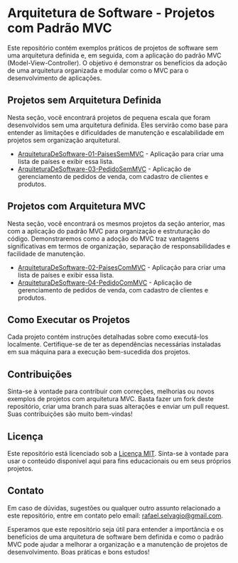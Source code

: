 # Arquitetura de Software - Projetos com Padrão MVC

Este repositório contém exemplos práticos de projetos de software sem uma arquitetura definida e, em seguida, com a aplicação do padrão MVC (Model-View-Controller). O objetivo é demonstrar os benefícios da adoção de uma arquitetura organizada e modular como o MVC para o desenvolvimento de aplicações.

## Projetos sem Arquitetura Definida

Nesta seção, você encontrará projetos de pequena escala que foram desenvolvidos sem uma arquitetura definida. Eles servirão como base para entender as limitações e dificuldades de manutenção e escalabilidade em projetos sem organização arquitetural.

- [ArquiteturaDeSoftware-01-PaisesSemMVC]([link_projeto1](https://github.com/RafaelSelvagio/ArquiteturaDeSoftware/tree/main/ArquiteturaDeSoftware-01-PaisesSemMVC)) - Aplicação para criar uma lista de países e exibir essa lista.
- [ArquiteturaDeSoftware-03-PedidoSemMVC]([link_projeto2](https://github.com/RafaelSelvagio/ArquiteturaDeSoftware/tree/main/ArquiteturaDeSoftware-03-PedidoSemMVC)) - Aplicação de gerenciamento de pedidos de venda, com cadastro de clientes e produtos.

## Projetos com Arquitetura MVC

Nesta seção, você encontrará os mesmos projetos da seção anterior, mas com a aplicação do padrão MVC para organização e estruturação do código. Demonstraremos como a adoção do MVC traz vantagens significativas em termos de organização, separação de responsabilidades e facilidade de manutenção.

- [ArquiteturaDeSoftware-02-PaisesComMVC]([link_projeto1](https://github.com/RafaelSelvagio/ArquiteturaDeSoftware/tree/main/ArquiteturaDeSoftware-02-PaisesComMVC)) - Aplicação para criar uma lista de países e exibir essa lista.
- [ArquiteturaDeSoftware-04-PedidoComMVC]([link_projeto2](https://github.com/RafaelSelvagio/ArquiteturaDeSoftware/tree/main/ArquiteturaDeSoftware-04-PedidoComMVC)) - Aplicação de gerenciamento de pedidos de venda, com cadastro de clientes e produtos.

## Como Executar os Projetos

Cada projeto contém instruções detalhadas sobre como executá-los localmente. Certifique-se de ter as dependências necessárias instaladas em sua máquina para a execução bem-sucedida dos projetos.

## Contribuições

Sinta-se à vontade para contribuir com correções, melhorias ou novos exemplos de projetos com arquitetura MVC. Basta fazer um fork deste repositório, criar uma branch para suas alterações e enviar um pull request. Suas contribuições são muito bem-vindas!

## Licença

Este repositório está licenciado sob a [Licença MIT](LICENSE). Sinta-se à vontade para usar o conteúdo disponível aqui para fins educacionais ou em seus próprios projetos.

## Contato

Em caso de dúvidas, sugestões ou qualquer outro assunto relacionado a este repositório, entre em contato pelo email: [rafael.selvagio@gmail.com](mailto:rafael.selvagio@gmail.com).

Esperamos que este repositório seja útil para entender a importância e os benefícios de uma arquitetura de software bem definida e como o padrão MVC pode ajudar a melhorar a organização e a manutenção de projetos de desenvolvimento. Boas práticas e bons estudos!
